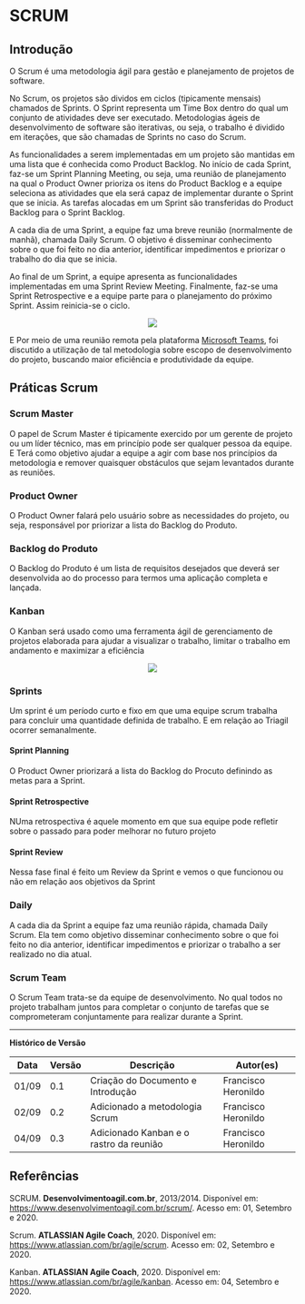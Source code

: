 # SCRUM

## Introdução

O Scrum é uma metodologia ágil para gestão e planejamento de projetos de software.

No Scrum, os projetos são dividos em ciclos (tipicamente mensais) chamados de Sprints. O Sprint representa um Time Box dentro do qual um conjunto de atividades deve ser executado. Metodologias ágeis de desenvolvimento de software são iterativas, ou seja, o trabalho é dividido em iterações, que são chamadas de Sprints no caso do Scrum.

As funcionalidades a serem implementadas em um projeto são mantidas em uma lista que é conhecida como Product Backlog. No início de cada Sprint, faz-se um Sprint Planning Meeting, ou seja, uma reunião de planejamento na qual o Product Owner prioriza os itens do Product Backlog e a equipe seleciona as atividades que ela será capaz de implementar durante o Sprint que se inicia. As tarefas alocadas em um Sprint são transferidas do Product Backlog para o Sprint Backlog.

A cada dia de uma Sprint, a equipe faz uma breve reunião (normalmente de manhã), chamada Daily Scrum. O objetivo é disseminar conhecimento sobre o que foi feito no dia anterior, identificar impedimentos e priorizar o trabalho do dia que se inicia.

Ao final de um Sprint, a equipe apresenta as funcionalidades implementadas em uma Sprint Review Meeting. Finalmente, faz-se uma Sprint Retrospective e a equipe parte para o planejamento do próximo Sprint. Assim reinicia-se o ciclo.

<div align="center"><img src="https://imgur.com/9dtmB6k.gif"></img></div>

E Por meio de uma reunião remota pela plataforma [Microsoft Teams](https://teams.microsoft.com/l/channel/19%3Ae595cf6cc5214fa98300b044b21f7ab7%40thread.tacv2/tab%3A%3A7de02cdd-ceda-4ca3-9f1a-1bbb6c4b3d0a?groupId=d1a1d9e3-ea25-46e9-a59c-3606cf72fc81&tenantId=ec359ba1-630b-4d2b-b833-c8e6d48f8059), foi discutido a utilização de tal metodologia sobre escopo de desenvolvimento do projeto, buscando maior eficiência e produtividade da equipe.

## Práticas Scrum

### Scrum Master

O papel de Scrum Master é tipicamente exercido por um gerente de projeto ou um líder técnico, mas em princípio pode ser qualquer pessoa da equipe. E Terá como objetivo ajudar a equipe a agir com base nos princípios da metodologia e remover quaisquer obstáculos que sejam levantados durante as reuniões.

### Product Owner

O Product Owner falará pelo usuário sobre as necessidades do projeto, ou seja, responsável por priorizar a lista do Backlog do Produto.

### Backlog do Produto

O Backlog do Produto é um lista de requisitos desejados que deverá ser desenvolvida ao do processo para termos uma aplicação completa e lançada.

### Kanban

O Kanban será usado como uma ferramenta ágil de gerenciamento de projetos elaborada para ajudar a visualizar o trabalho, limitar o trabalho em andamento e maximizar a eficiência

<div align="center"><img src="https://imgur.com/H97SEwi.gif"></img></div>

### Sprints

Um sprint é um período curto e fixo em que uma equipe scrum trabalha para concluir uma quantidade definida de trabalho. E em relação ao Triagil ocorrer semanalmente.

#### Sprint Planning

O Product Owner priorizará a lista do Backlog do Procuto definindo as metas para a Sprint.

#### Sprint Retrospective

NUma retrospectiva é aquele momento em que sua equipe pode refletir sobre o passado para poder melhorar no futuro projeto

#### Sprint Review

Nessa fase final é feito um Review da Sprint e vemos o que funcionou ou não em relação aos objetivos da Sprint

### Daily

A cada dia da Sprint a equipe faz uma reunião rápida, chamada Daily Scrum. Ela tem como objetivo disseminar conhecimento sobre o que foi feito no dia anterior, identificar impedimentos e priorizar o trabalho a ser realizado no dia atual.

### Scrum Team

O Scrum Team trata-se da equipe de desenvolvimento. No qual todos no projeto trabalham juntos para completar o conjunto de tarefas que se comprometeram conjuntamente para realizar durante a Sprint.

---

**Histórico de Versão**

| Data | Versão | Descrição | Autor(es) |
| --- | --- | --- | --- |
| 01/09 | 0.1 | Criação do Documento e Introdução | Francisco Heronildo |
| 02/09 | 0.2 | Adicionado a metodologia Scrum | Francisco Heronildo |
| 04/09 | 0.3 | Adicionado Kanban e o rastro da reunião| Francisco Heronildo |

## Referências

SCRUM. **Desenvolvimentoagil.com.br**, 2013/2014. Disponível em: <https://www.desenvolvimentoagil.com.br/scrum/>. Acesso em: 01, Setembro e 2020.

Scrum. **ATLASSIAN Agile Coach**, 2020. Disponível em: <https://www.atlassian.com/br/agile/scrum>. Acesso em: 02, Setembro e 2020.

Kanban. **ATLASSIAN Agile Coach**, 2020. Disponível em: <https://www.atlassian.com/br/agile/kanban>. Acesso em: 04, Setembro e 2020.
